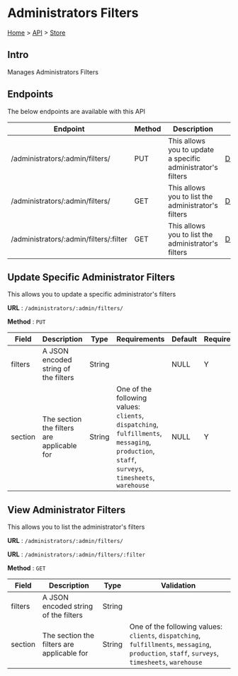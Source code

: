 # Administrators Filters
[Home](../../index.md) > [API](../index.md) > [Store](index.md)
## Intro
Manages Administrators Filters
## Endpoints
The below endpoints are available with this API

| Endpoint | Method | Description | |
| --- | --- | --- | --- |
| /administrators/:admin/filters/ | PUT | This allows you to update a specific administrator's filters | [Details](#update-specific-administrator-filters) |
| /administrators/:admin/filters/ | GET | This allows you to list the administrator's filters | [Details](#view-administrator-filters) |
| /administrators/:admin/filters/:filter | GET | This allows you to list the administrator's filters | [Details](#view-administrator-filters) |

## Update Specific Administrator Filters
This allows you to update a specific administrator's filters

**URL** : `/administrators/:admin/filters/`

**Method** : `PUT`

| Field | Description | Type | Requirements | Default | Required? | Conditional? |
| --- | --- | --- | --- | --- | --- | --- |
| filters | A JSON encoded string of the filters | String |  | NULL | Y | N |
| section | The section the filters are applicable for | String | One of the following values: `clients`, `dispatching`, `fulfillments`, `messaging`, `production`, `staff`, `surveys`, `timesheets`, `warehouse` | NULL | Y | N |

## View Administrator Filters
This allows you to list the administrator's filters

**URL** : `/administrators/:admin/filters/`

**URL** : `/administrators/:admin/filters/:filter`

**Method** : `GET`

| Field | Description | Type | Validation |
| --- | --- | --- | --- |
| filters | A JSON encoded string of the filters | String |  |
| section | The section the filters are applicable for | String | One of the following values: `clients`, `dispatching`, `fulfillments`, `messaging`, `production`, `staff`, `surveys`, `timesheets`, `warehouse` |
